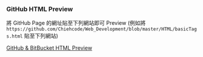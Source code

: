 ### GitHub HTML Preview

將 GitHub Page 的網址貼至下列網站即可 Preview
(例如將 `https://github.com/Chiehcode/Web_Development/blob/master/HTML/basicTags.html` 貼至下列網站)

[GitHub & BitBucket HTML Preview](https://htmlpreview.github.io/)

